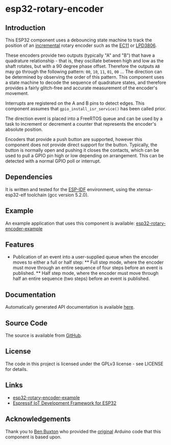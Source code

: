 # esp32-rotary-encoder

## Introduction

This ESP32 component uses a debouncing state machine to track the position of an [incremental](https://en.wikipedia.org/wiki/Rotary_encoder#Incremental) rotary encoder such as the [EC11](https://www.alps.com/prod/info/E/HTML/Encoder/Incremental/EC11/EC11_list.html) or [LPD3806](https://www.codrey.com/electronic-circuits/paupers-rotary-encoder/).

These encoders provide two outputs (typically "A" and "B") that have a quadrature relationship - that is, they oscillate between high and low as the shaft rotates, but with a 90 degree phase offset. Therefore the outputs `AB` may go through the following pattern: `00`, `10`, `11`, `01`, `00` ... The direction can be determined by observing the order of this pattern. This component uses a state machine to decode the sequence of quadrature states, and therefore provides a fairly glitch-free and accurate measurement of the encoder's movement.

Interrupts are registered on the A and B pins to detect edges. This component assumes that `gpio_install_isr_service()` has been called prior.

The direction event is placed into a FreeRTOS queue and can be used by a task to increment or decrement a counter that represents the encoder's absolute position.

Encoders that provide a push button are supported, however this component does not provide direct support for the button. Typically, the button is normally open and pushing it closes the contacts, which can be used to pull a GPIO pin high or low depending on arrangement. This can be detected with a normal GPIO poll or interrupt.

## Dependencies

It is written and tested for the [ESP-IDF](https://github.com/espressif/esp-idf) environment, using the xtensa-esp32-elf toolchain (gcc version 5.2.0).

## Example

An example application that uses this component is available: [esp32-rotary-encoder-example](https://github.com/DavidAntliff/esp32-rotary-encoder-example)

## Features

* Publication of an event into a user-supplied queue when the encoder moves to either a full or half step:
** Full step mode, where the encoder must move through an entire sequence of four steps before an event is published.
** Half step mode, where the encoder must move through half an entire sequence (two steps) before an event is published.

## Documentation

Automatically generated API documentation is available [here](https://davidantliff.github.io/esp32-rotary-encoder/index.html).

## Source Code

The source is available from [GitHub](https://www.github.com/DavidAntliff/esp32-rotary-encoder).

## License

The code in this project is licensed under the GPLv3 license - see LICENSE for details.

## Links

 * [esp32-rotary-encoder-example](https://github.com/DavidAntliff/esp32-rotary-encoder-example)
 * [Espressif IoT Development Framework for ESP32](https://github.com/espressif/esp-idf)

## Acknowledgements

Thank you to [Ben Buxton](mailto://bb@cactii.net) who provided the [original](https://github.com/buxtronix/arduino/tree/master/libraries/Rotary) Arduino code that this component is based upon.



